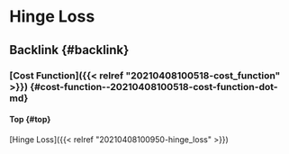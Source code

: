 # Hinge Loss


## Backlink {#backlink}


### [Cost Function]({{< relref "20210408100518-cost_function" >}}) {#cost-function--20210408100518-cost-function-dot-md}


#### Top {#top}

[Hinge Loss]({{< relref "20210408100950-hinge_loss" >}})
